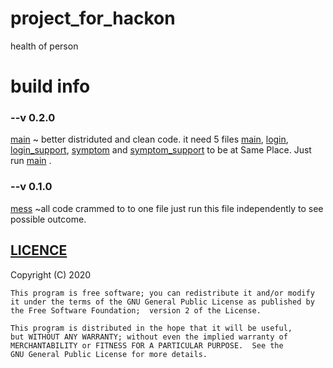 # project_for_hackon
health of person

# build info
### --v 0.2.0
[main](main.py) ~ better distriduted and clean code. it need 5 files [main](main.py), [login](login.py), [login_support](login_support.py), [symptom](symptom.py) and [symptom_support](symptom_support.py) to be at Same Place.   Just run [main](main.py) .

### --v 0.1.0
[mess](mess.py) ~all code crammed to to one file just run this file independently to see possible outcome.

## [LICENCE](LICENSE)
  Copyright (C) 2020 

    This program is free software; you can redistribute it and/or modify
    it under the terms of the GNU General Public License as published by
    the Free Software Foundation;  version 2 of the License.

    This program is distributed in the hope that it will be useful,
    but WITHOUT ANY WARRANTY; without even the implied warranty of
    MERCHANTABILITY or FITNESS FOR A PARTICULAR PURPOSE.  See the
    GNU General Public License for more details.
